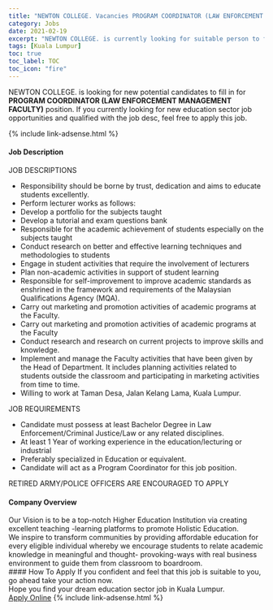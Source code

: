 ```yaml
---
title: "NEWTON COLLEGE. Vacancies PROGRAM COORDINATOR (LAW ENFORCEMENT MANAGEMENT FACULTY)" 
category: Jobs 
date: 2021-02-19 
excerpt: "NEWTON COLLEGE. is currently looking for suitable person to fill in the PROGRAM COORDINATOR (LAW ENFORCEMENT MANAGEMENT FACULTY) which positioned at Kuala Lumpur" 
tags: [Kuala Lumpur] 
toc: true 
toc_label: TOC 
toc_icon: "fire" 
--- 
```


<p>NEWTON COLLEGE. is looking for new potential candidates to fill in for <b>PROGRAM COORDINATOR (LAW ENFORCEMENT MANAGEMENT FACULTY)</b> position. If you currently looking for new education sector job opportunities and qualified with the job desc, feel free to apply this job.
</p>{% include link-adsense.html %} 
 <div><div><h4>Job Description</h4></div><div><div><span><div><p>JOB DESCRIPTIONS</p><ul><li>Responsibility should be borne by trust, dedication and aims to educate students excellently.</li><li>Perform lecturer works as follows:</li><li>Develop a portfolio for the subjects taught</li><li>Develop a tutorial and exam questions bank</li><li>Responsible for the academic achievement of students especially on the subjects taught</li><li>Conduct research on better and effective learning techniques and methodologies to students</li><li>Engage in student activities that require the involvement of lecturers</li><li>Plan non-academic activities in support of student learning</li><li>Responsible for self-improvement to improve academic standards as enshrined in the framework and requirements of the Malaysian Qualifications Agency (MQA).</li><li>Carry out marketing and promotion activities of academic programs at the Faculty.</li><li>Carry out marketing and promotion activities of academic programs at the Faculty</li><li>Conduct research and research on current projects to improve skills and knowledge.</li><li>Implement and manage the Faculty activities that have been given by the Head of Department. It includes planning activities related to students outside the classroom and participating in marketing activities from time to time.</li><li>Willing to work at Taman Desa, Jalan Kelang Lama, Kuala Lumpur.</li></ul><p>JOB REQUIREMENTS</p><ul><li>Candidate must possess at least Bachelor Degree in Law Enforcement/Criminal Justice/Law or any related disciplines.</li><li>At least 1 Year of working experience in the education/lecturing or industrial</li><li>Preferably specialized in Education or equivalent.</li><li>Candidate will act as a Program Coordinator for this job position.</li></ul><p>RETIRED ARMY/POLICE OFFICERS ARE ENCOURAGED TO APPLY</p></div></span></div></div></div> 
<div><div><h4>Company Overview</h4></div><div><div><span><div><div>Our Vision is to be a top-notch Higher Education Institution via creating excellent teaching -learning platforms to promote Holistic Education.</div>
<div>We inspire to transform communities by providing affordable education for every eligible individual whereby we encourage students to relate academic knowledge in meaningful and thought- provoking-ways with real business environment to guide them from classroom to boardroom.</div></div></span></div></div></div> 
#### How To Apply 
If you confident and feel that this job is suitable to you, go ahead take your action now. <br/> 
Hope you find your dream education sector job in Kuala Lumpur. <br/> 
<a href="https://www.jobstreet.com.my/en/job/program-coordinator-law-enforcement-management-faculty-4485746?jobId=jobstreet-my-job-4485746" class="btn btn--info" target="_blank" rel="nofollow noopenner">Apply Online</a> 
{% include link-adsense.html %} 